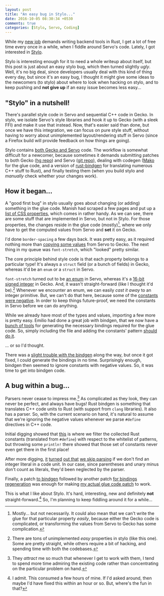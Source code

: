 ```yaml
---
layout: post
title: "An easy bug in Stylo..."
date: 2016-10-05 08:30:34 +0530
comments: true
categories: [Stylo, Servo, Coding]
---
```


While my [new job](https://wafflespeanut.github.io/blog/2016/07/12/new-job-new-field/) demands writing backend tools in Rust, I get a lot of free time every once in a while, when I fiddle around Servo's code. Lately, I got interested in [Stylo](https://wiki.mozilla.org/Stylo).

Stylo is interesting enough for it to need a whole writeup about itself, but this post is just about an easy stylo bug, which then turned slightly *ugly*. Well, it's no big deal, since developers usually deal with this kind of thing every day, but since it's an easy bug, I thought it might give some ideas to the newcomers (to stylo) about where to look when hacking on stylo, and to keep pushing and **not give up** if an easy issue becomes less easy...

<!-- more -->

## "Stylo" in a nutshell!

There's parallel style code in Servo and sequential C++ code in Gecko. In stylo, we isolate Servo's style libraries and hook it up to Gecko (with a sleek FFI) and make it use that instead. Now, that's easier said than done, but once we have this integration, we can focus on pure style stuff, without having to worry about unimplemented layout/rendering stuff in Servo (since a Firefox build will provide feedback on how things are going).

Stylo contains [both Gecko and Servo](https://hg.mozilla.org/incubator/stylo) code. The workflow is somewhat difficult for a newcomer, because sometimes it demands submitting patches to both Gecko ([hg repo](https://hg.mozilla.org/mozilla-central)) and Servo ([git repo](http://github.com/servo/servo/)), dealing with codegen ([Mako](http://www.makotemplates.org/) for the glue code, and a version of [rust-bindgen](https://github.com/servo/rust-bindgen) for translating numerous C++ stuff to Rust), and finally testing them (when you build stylo and *manually* check whether your changes work).

## How it began...

A "good first bug" in stylo usually goes about changing (or adding) something in the glue code. Manish had scraped a few pages and put up a [list of CSS properties](https://manishearth.github.io/css-properties-list/), which comes in rather handy. As we can see, there are some stuff that are implemented in Servo, but not in Stylo. For those properties, the changes reside in the glue code (mostly)[^1], where we only have to get the computed values from Servo and **set** it on Gecko.

I'd done `border-spacing` a few days back. It was pretty easy, as it required nothing more than [copying some values](https://github.com/servo/servo/pull/13450/files) from Servo to Gecko. The next thing in my queue was `font-stretch`, which "looked" pretty similar.

The core principle behind style code is that each property belongs to a particular type! It's always a `struct` field (or a bunch of fields) in Gecko, whereas it'd be an `enum` or a `struct` in Servo.

`font-stretch` turned out to be [an enum](http://doc.servo.org/style/properties/longhands/font_stretch/computed_value/enum.T.html) in Servo, whereas it's a [16-bit signed integer](https://dxr.mozilla.org/mozilla-central/rev/ea104eeb14cc54da9a06c3766da63f73117723a0/gfx/src/nsFont.h#78) in Gecko. And, it wasn't straight-forward (like I thought it'd be).[^2] Whenever we encounter an enum, we can easily *cast it away* to an integer primitive. But, we can't do that here, because some of the [constants were negative](https://dxr.mozilla.org/mozilla-central/rev/ea104eeb14cc54da9a06c3766da63f73117723a0/gfx/thebes/gfxFontConstants.h#24-27). In order to keep things future-proof, we need the constants in Servo before we can do anything.

While we already have most of the types and values, importing a few more is pretty easy. Emilio had done a great job with bindgen, that we now have a [bunch of tools](https://github.com/servo/servo/tree/7914f14caabaa557c9f88130443ab77162c7072b/components/style/binding_tools) for generating the necessary bindings required for the glue code. So, simply including the file and adding the constants' pattern [should do it](https://dxr.mozilla.org/servo/rev/1a28907a8f3792b92cfbba9505d345c5ae796535/components/style/binding_tools/regen.py#51,77).

... or so I'd thought.

There was a [slight trouble with the bindgen](https://github.com/servo/servo/issues/13540) along the way, but once it got fixed, I could generate the bindings in no time. Surprisingly enough, bindgen then seemed to ignore constants with negative values. So, it was time to get into bindgen code.

## A bug within a bug...

Parsers never cease to impress me.[^3] As complicated as they look, they can never be perfect, and always have bugs! Rust bindgen is something that translates C++ code units to Rust (with support from `clang` libraries). It also has a parser. So, with the current scenario on hand, it's natural to assume that we're ignoring the negative values whenever we parse `#define` directives in C++ code.

Initial digging showed that [this](https://github.com/servo/rust-bindgen/blob/cfdf15f5d04d4fbca3e7fcb46a1dd658ade973cd/src/codegen/mod.rs#L1706) is where we filter the collected Rust constants (translated from `#define`) with respect to the whitelist of patterns, but throwing some `println!` there showed that those set of constants never even get there in the first place!

After more digging, [it](https://github.com/servo/rust-bindgen/blob/cfdf15f5d04d4fbca3e7fcb46a1dd658ade973cd/src/lib.rs#L333) [turned](https://github.com/servo/rust-bindgen/blob/cfdf15f5d04d4fbca3e7fcb46a1dd658ade973cd/src/ir/item.rs#L406) [out that](https://github.com/servo/rust-bindgen/blob/cfdf15f5d04d4fbca3e7fcb46a1dd658ade973cd/src/ir/var.rs#L67) [we skip parsing](https://github.com/servo/rust-bindgen/blob/cfdf15f5d04d4fbca3e7fcb46a1dd658ade973cd/src/ir/var.rs#L149) if we don't find an integer literal in a code unit. In our case, since parentheses and unary minus don't count as literals, they'd been neglected by the parser.

Finally, a patch [to bindgen](https://github.com/servo/rust-bindgen/pull/74) followed by another patch [for bindings regeneration](https://github.com/servo/servo/pull/13566) was enough for making [my actual glue code patch](https://github.com/servo/servo/pull/13570) to work.

This is what I like about Stylo. It's hard, interesting, new and definitely **not** straight-forward.[^4] So, I'm planning to keep fiddling around it for a while...

[^1]: Mostly... but not necessarily. It could also mean that we can't write the glue for that particular property *easily*, because either the Gecko code is complicated, or transforming the values from Servo to Gecko has some complication.

[^2]: There are tons of unimplemented *easy* properties in stylo (like this one). Some are pretty straight, while others require a bit of hacking, and spending time with both the codebases.

[^3]: They *attract* me so much that whenever I get to work with them, I tend to spend more time admiring the existing code rather than concentrating on the particular problem on hand.

[^4]: I admit. This consumed a few hours of mine. If I'd asked around, then maybe I'd have fixed this within an hour or so. But, where's the fun in that?

